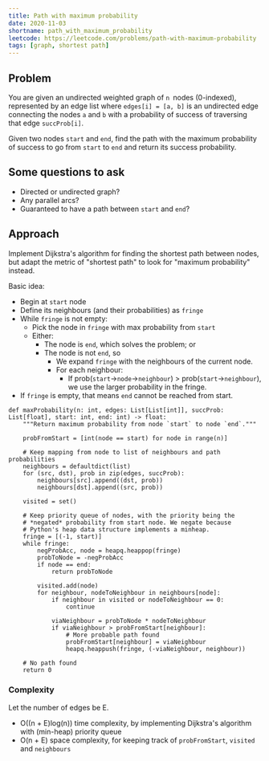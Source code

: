 ```yaml
---
title: Path with maximum probability
date: 2020-11-03
shortname: path_with_maximum_probability
leetcode: https://leetcode.com/problems/path-with-maximum-probability
tags: [graph, shortest path]
---
```


## Problem
You are given an undirected weighted graph of `n `nodes (0-indexed),
represented by an edge list where `edges[i] = [a, b]` is an undirected edge connecting the 
nodes `a` and `b` with a probability of success of traversing that edge `succProb[i]`.

Given two nodes `start` and `end`,
find the path with the maximum probability of success to go from `start` to `end` and return its success probability.

## Some questions to ask
* Directed or undirected graph?
* Any parallel arcs?
* Guaranteed to have a path between `start` and `end`?

## Approach
Implement Dijkstra's algorithm for finding the shortest path between nodes,
but adapt the metric of "shortest path" to look for "maximum probability" instead.

Basic idea:
* Begin at `start` node
* Define its neighbours (and their probabilities) as `fringe`
* While `fringe` is not empty:
    * Pick the node in `fringe` with max probability from `start`
    * Either:
        * The node is `end`, which solves the problem; or
        * The node is not `end`, so
            * We expand `fringe` with the neighbours of the current node.
            * For each neighbour:
                * If prob(`start`->`node`->`neighbour`) > prob(`start`->`neighbour`), we use the larger probability in the fringe.
* If `fringe` is empty, that means `end` cannot be reached from start.

```python3
def maxProbability(n: int, edges: List[List[int]], succProb: List[float], start: int, end: int) -> float:
    """Return maximum probability from node `start` to node `end`."""

    probFromStart = [int(node == start) for node in range(n)]
    
    # Keep mapping from node to list of neighbours and path probabilities
    neighbours = defaultdict(list)
    for (src, dst), prob in zip(edges, succProb):
        neighbours[src].append((dst, prob))
        neighbours[dst].append((src, prob))
    
    visited = set()

    # Keep priority queue of nodes, with the priority being the
    # *negated* probability from start node. We negate because
    # Python's heap data structure implements a minheap.
    fringe = [(-1, start)]
    while fringe:
        negProbAcc, node = heapq.heappop(fringe)
        probToNode = -negProbAcc
        if node == end:
            return probToNode
        
        visited.add(node)
        for neighbour, nodeToNeighbour in neighbours[node]:
            if neighbour in visited or nodeToNeighbour == 0:
                continue

            viaNeighbour = probToNode * nodeToNeighbour
            if viaNeighbour > probFromStart[neighbour]:
                # More probable path found
                probFromStart[neighbour] = viaNeighbour
                heapq.heappush(fringe, (-viaNeighbour, neighbour))

    # No path found
    return 0
```

### Complexity
Let the number of edges be E.

* O((n + E)log(n)) time complexity, by implementing Dijkstra's algorithm with (min-heap) priority queue
* O(n + E) space complexity, for keeping track of `probFromStart`, `visited` and `neighbours`

